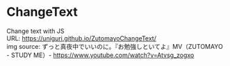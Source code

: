 # ChangeText
Change text with JS
<br>URL: https://uniguri.github.io/ZutomayoChangeText/<br>
img source: ずっと真夜中でいいのに。『お勉強しといてよ』MV（ZUTOMAYO - STUDY ME）- https://www.youtube.com/watch?v=Atvsg_zogxo
